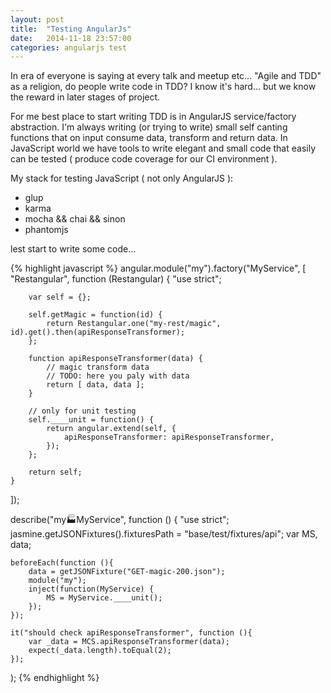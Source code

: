 ```yaml
---
layout: post
title:  "Testing AngularJs"
date:   2014-11-18 23:57:00
categories: angularjs test
---
```

In era of everyone is saying at every talk and meetup etc... "Agile and TDD" as a religion,
do people write code in TDD? I know it's hard... but we know the reward in later stages of project.

For me best place to start writing TDD is in AngularJS service/factory abstraction.
I'm always writing (or trying to write) small self canting functions that on input consume data,
transform and return data. In JavaScript world we have tools to write elegant and small code that
easily can be tested ( produce code coverage for our CI environment ).

My stack for testing JavaScript ( not only AngularJS ):
- glup
- karma
- mocha && chai && sinon
- phantomjs

lest start to write some code...

{% highlight javascript %}
angular.module("my").factory("MyService", [
    "Restangular",
    function (Restangular) {
        "use strict";

        var self = {};

        self.getMagic = function(id) {
            return Restangular.one("my-rest/magic", id).get().then(apiResponseTransformer);
        };

        function apiResponseTransformer(data) {
            // magic transform data
            // TODO: here you paly with data
            return [ data, data ];
        }

        // only for unit testing
        self.____unit = function() {
            return angular.extend(self, {
                apiResponseTransformer: apiResponseTransformer,
            });
        };

        return self;
    }
]);

describe("my:factory:MyService", function () {
    "use strict";
    jasmine.getJSONFixtures().fixturesPath = "base/test/fixtures/api";
    var MS, data;

    beforeEach(function (){
        data = getJSONFixture("GET-magic-200.json");
        module("my");
        inject(function(MyService) {
            MS = MyService.____unit();
        });
    });

    it("should check apiResponseTransformer", function (){
        var _data = MCS.apiResponseTransformer(data);
        expect(_data.length).toEqual(2);
    });

);
{% endhighlight %}
